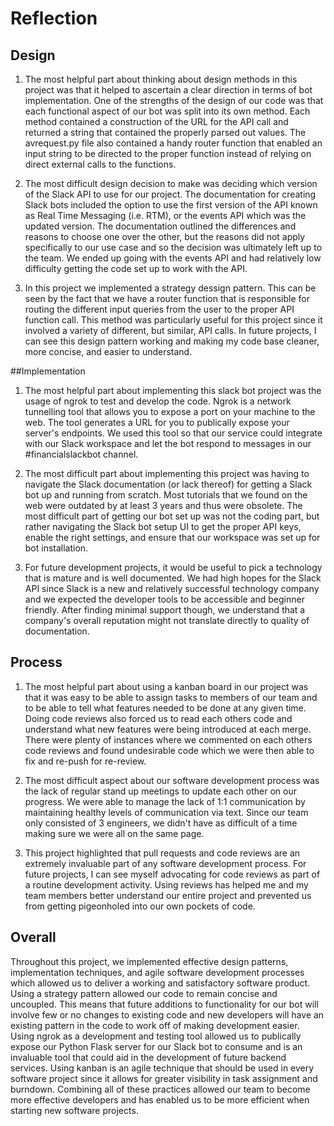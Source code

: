 # Reflection

## Design

1. The most helpful part about thinking about design methods in this project was that it helped to ascertain a clear direction in terms of bot implementation. One of the strengths of the design of our code was that each functional aspect of our bot was split into its own method. Each method contained a construction of the URL for the API call and returned a string that contained the properly parsed out values. The avrequest.py file also contained a handy router function that enabled an input string to be directed to the proper function instead of relying on direct external calls to the functions.

2. The most difficult design decision to make was deciding which version of the Slack API to use for our project. The documentation for creating Slack bots included the option to use the first version of the API known as Real Time Messaging (i.e. RTM), or the events API which was the updated version. The documentation outlined the differences and reasons to choose one over the other, but the reasons did not apply specifically to our use case and so the decision was ultimately left up to the team. We ended up going with the events API and had relatively low difficulty getting the code set up to work with the API.

3. In this project we implemented a strategy dessign pattern. This can be seen by the fact that we have a router function that is responsible for routing the different input queries from the user to the proper API function call. This method was particularly useful for this project since it involved a variety of different, but similar, API calls. In future projects, I can see this design pattern working and making my code base cleaner, more concise, and easier to understand.

##Implementation

1. The most helpful part about implementing this slack bot project was the usage of ngrok to test and develop the code. Ngrok is a network tunnelling tool that allows you to expose a port on your machine to the web. The tool generates a URL for you to publically expose your server's endpoints. We used this tool so that our service could integrate with our Slack workspace and let the bot respond to messages in our #financialslackbot channel.

2. The most difficult part about implementing this project was having to navigate the Slack documentation (or lack thereof) for getting a Slack bot up and running from scratch. Most tutorials that we found on the web were outdated by at least 3 years and thus were obsolete. The most difficult part of getting our bot set up was not the coding part, but rather navigating the Slack bot setup UI to get the proper API keys, enable the right settings, and ensure that our workspace was set up for bot installation.

3. For future development projects, it would be useful to pick a technology that is mature and is well documented. We had high hopes for the Slack API since Slack is a new and relatively successful technology company and we expected the developer tools to be accessible and beginner friendly. After finding minimal support though, we understand that a company's overall reputation might not translate directly to quality of documentation.

## Process

1. The most helpful part about using a kanban board in our project was that it was easy to be able to assign tasks to members of our team and to be able to tell what features needed to be done at any given time. Doing code reviews also forced us to read each others code and understand what new features were being introduced at each merge. There were plenty of instances where we commented on each others code reviews and found undesirable code which we were then able to fix and re-push for re-review.

2. The most difficult aspect about our software development process was the lack of regular stand up meetings to update each other on our progress. We were able to manage the lack of 1:1 communication by maintaining healthy levels of communication via text. Since our team only consisted of 3 engineers, we didn't have as difficult of a time making sure we were all on the same page.

3. This project highlighted that pull requests and code reviews are an extremely invaluable part of any software development process. For future projects, I can see myself advocating for code reviews as part of a routine development activity. Using reviews has helped me and my team members better understand our entire project and prevented us from getting pigeonholed into our own pockets of code.

## Overall

Throughout this project, we implemented effective design patterns, implementation techniques, and agile software development processes which allowed us to deliver a working and satisfactory software product. Using a strategy pattern allowed our code to remain concise and uncoupled. This means that future additions to functionality for our bot will involve few or no changes to existing code and new developers will have an existing pattern in the code to work off of making development easier. Using ngrok as a development and testing tool allowed us to publically expose our Python Flask server for our Slack bot to consume and is an invaluable tool that could aid in the development of future backend services. Using kanban is an agile technique that should be used in every software project since it allows for greater visibility in task assignment and burndown. Combining all of these practices allowed our team to become more effective developers and has enabled us to be more efficient when starting new software projects.
